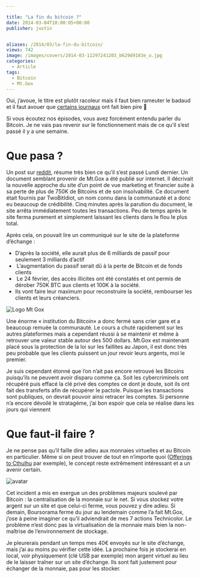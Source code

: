 ```yaml
---

title: "La fin du bitcoin ?"
date: 2014-03-04T10:00:05+00:00
publisher: justin


aliases: /2014/03/la-fin-du-bitcoin/
views: 742
image: /images/covers/2014-03-11297241203_b629d9183e_o.jpg
categories:
  - Article
tags:
  - Bitcoin
  - Mt.Gox
---
```

Oui, j’avoue, le titre est plutôt racoleur mais il faut bien rameuter le badaud et il faut avouer que [certains journaux](http://www.20minutes.fr/high-tech/1311950-20140301-faillite-marche-mtgox-ou-passes-tous-bitcoins) ont fait bien pire 🙂

Si vous écoutez nos épisodes, vous avez forcément entendu parler du Bitcoin. Je ne vais pas revenir sur le fonctionnement mais de ce qu’il s’est passé il y a une semaine.

# Que pasa ?

Un post sur [reddit](http://www.reddit.com/r/Bitcoin/comments/1yvdcd/heres_a_summary_of_what_has_happened_over_the/), résume très bien ce qu’il s’est passé Lundi dernier. Un document semblant provenir de Mt.Gox a été publié sur internet. Il décrivait la nouvelle approche du site d’un point de vue marketing et financier suite à sa perte de plus de 750K de Bitcoins et de son insolvabilité. Ce document était fournis par TwoBitIdiot, un nom connu dans la communauté et a donc eu beaucoup de crédibilité. Cinq minutes après la parution du document, le site arrêta immédiatement toutes les transactions. Peu de temps après le site ferma purement et simplement laissant les clients dans le flou le plus total.

Après cela, on pouvait lire un communiqué sur le site de la plateforme d’échange :

  * D’après la société, elle aurait plus de 6 milliards de passif pour seulement 3 milliards d’actif
  *  L’augmentation du passif serait dû à la perte de Bitcoin et de fonds clients
  *  Le 24 février, des accès illicites ont été constatés et ont permis de dérober 750K BTC aux clients et 100K à la société.
  * Ils vont faire leur maximum pour reconstruire la société, rembourser les clients et leurs créanciers.


![Logo Mt Gox](/images/misc/2014-03-Mt-Gox-Logo.jpg)


Une énorme « institution du Bitcoin» a donc fermé sans crier gare et a beaucoup remuée la communauté. Le cours a chuté rapidement sur les autres plateformes mais a cependant réussi à se maintenir et même à retrouver une valeur stable autour des 500 dollars. Mt.Gox est maintenant placé sous la protection de la loi sur les faillites au Japon, il est donc très peu probable que les clients puissent un jour revoir leurs argents, moi le premier.

Je suis cependant étonné que l’on n’ait pas encore retrouvé les Bitcoins puisqu’ils ne peuvent avoir disparu comme ça. Soit les cybercriminels ont récupéré puis effacé la clé privé des comptes ce dont je doute, soit ils ont fait des transferts afin de récupérer le pactole. Puisque les transactions sont publiques, on devrait pouvoir ainsi retracer les comptes. Si personne n’a encore dévoilé le stratagème, j’ai bon espoir que cela se réalise dans les jours qui viennent

# Que faut-il faire ?

Je ne pense pas qu’il faille dire adieu aux monnaies virtuelles et au Bitcoin en particulier. Même si on peut trouver de tout en n’importe quoi ([Offerings to Cthulhu](http://altcoins.com/off-offerings-to-cthulhu.html) par exemple), le concept reste extrêmement intéressant et a un avenir certain.

![avatar](/images/misc/2014-03-avatar_128483.jpg)

Cet incident a mis en exergue un des problèmes majeurs soulevé par Bitcoin : la centralisation de la monnaie sur le net. Si vous stockez votre argent sur un site et que celui-ci ferme, vous pouvez y dire adieu. Si demain, Boursorama ferme du jour au lendemain comme l’a fait Mt.Gox, j’ose à peine imaginer ce qu’il adviendrait de mes 7 actions Technicolor. Le problème n’est donc pas la virtualisation de la monnaie mais bien la non-maîtrise de l’environnement de stockage.

Je pleurerais pendant un temps mes 40€ envoyés sur le site d’échange, mais j’ai au moins pu vérifier cette idée. La prochaine fois je stockerai en local, voir physiquement (clé USB par exemple) mon argent virtuel au lieu de le laisser traîner sur un site d’échange. Ils sont fait justement pour échanger de la monnaie, pas pour les stocker.
